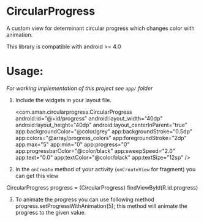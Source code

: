 CircularProgress
===================

A custom view for determinant circular progress which changes color with animation.

This library is compatible with android >= 4.0

Usage:
=======

*For working implementation of this project see `app/` folder*

1. Include the widgets in your layout file.
 
     <com.aman.circularprogress.CircularProgress
          android:id="@+id/progress"
          android:layout_width="40dp"
          android:layout_height="40dp"
          android:layout_centerInParent="true"
          app:backgroundColor="@color/grey"
          app:backgroundStroke="0.5dp"
          app:colors="@array/progress_colors"
          app:foregroundStroke="2dp"
          app:max="5"
          app:min="0"
          app:progress="0"
          app:progressbarColor="@color/black"
          app:sweepSpeed="2.0"
          app:text="0.0"
          app:textColor="@color/black"
          app:textSize="12sp" />

2. In the `onCreate` method of your activity (`onCreateView` for fragment) you can get this view

  CircularProgress progress = (CircularProgress) findViewById(R.id.progress) 

3. To animate the progress you can use following method
    progress.setProgressWithAnimation(5);
  this method will animate the progress to the given value.


